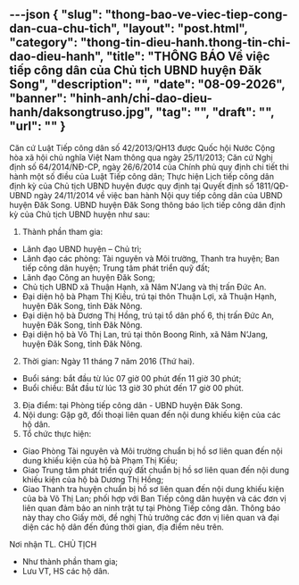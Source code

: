 ---json
{
    "slug": "thong-bao-ve-viec-tiep-cong-dan-cua-chu-tich",
    "layout": "post.html",
    "category": "thong-tin-dieu-hanh.thong-tin-chi-dao-dieu-hanh",
    "title": "THÔNG BÁO Về việc tiếp công dân của Chủ tịch UBND huyện Đăk Song",
    "description": "",
    "date": "08-09-2026",
    "banner": "hinh-anh/chi-dao-dieu-hanh/daksongtruso.jpg",
    "tag": "",
    "draft": "",
    "url": ""
}
---
Căn cứ Luật Tiếp công dân số 42/2013/QH13 được Quốc hội Nước Cộng hòa xã hội chủ nghĩa Việt Nam thông qua ngày 25/11/2013;
Căn cứ Nghị định số 64/2014/NĐ-CP, ngày 26/6/2014 của Chính phủ quy định chi tiết thi hành một số điều của Luật Tiếp công dân;
Thực hiện Lịch tiếp công dân định kỳ của Chủ tịch UBND huyện được quy định tại Quyết định số 1811/QĐ-UBND ngày 24/11/2014 về việc ban hành Nội quy tiếp công dân của UBND huyện Đăk Song. UBND huyện Đăk Song thông báo lịch tiếp công dân định kỳ của Chủ tịch UBND huyện như sau:
1. Thành phần tham gia:
- Lãnh đạo UBND huyện – Chủ trì;
- Lãnh đạo các phòng: Tài nguyên và Môi trường, Thanh tra huyện; Ban tiếp công dân huyện; Trung tâm phát triển quỹ đất;
- Lãnh đạo Công an huyện Đăk Song;
- Chủ tịch UBND xã Thuận Hạnh, xã Nâm N’Jang và thị trấn Đức An.
- Đại diện hộ bà Phạm Thị Kiều, trú tại thôn Thuận Lợi, xã Thuận Hạnh, huyện Đăk Song, tỉnh Đăk Nông.
- Đại diện hộ bà Dương Thị Hồng, trú tại tổ dân phố 6, thị trấn Đức An, huyện Đăk Song, tỉnh Đăk Nông.
- Đại diện hộ bà Võ Thị Lan, trú tại thôn Boong Rinh, xã Nâm N’Jang, huyện Đăk Song, tỉnh Đăk Nông.
2. Thời gian: Ngày 11 tháng 7 năm 2016 (Thứ hai).
- Buổi sáng: bắt đầu từ lúc 07 giờ 00 phút đến 11 giờ 30 phút;
- Buổi chiều: Bắt đầu từ lúc 13 giờ 30 phút đến 17 giờ 00 phút.
3. Địa điểm: tại Phòng tiếp công dân - UBND huyện Đăk Song.
4. Nội dung: Gặp gỡ, đối thoại liên quan đến nội dung khiếu kiện của các hộ dân.
5. Tổ chức thực hiện:
- Giao Phòng Tài nguyên và Môi trường chuẩn bị hồ sơ liên quan đến nội dung khiếu kiện của hộ bà Phạm Thị Kiều;
- Giao Trung tâm phát triển quỹ đất chuẩn bị hồ sơ liên quan đến nội dung khiếu kiện của hộ bà Dương Thị Hồng;
- Giao Thanh tra huyện chuẩn bị hồ sơ liên quan đến nội dung khiếu kiện của bà Võ Thị Lan; phối hợp với Ban Tiếp công dân huyện và các đơn vị liên quan đảm bảo an ninh trật tự tại Phòng Tiếp công dân.
Thông báo này thay cho Giấy mời, đề nghị Thủ trưởng các đơn vị liên quan và đại diện các hộ dân đến đúng thời gian, địa điểm nêu trên.

Nơi nhận    TL. CHỦ TỊCH
- Như thành phần tham gia;    
- Lưu VT, HS các hộ dân.